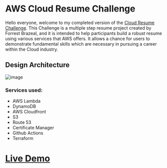 # AWS Cloud Resume Challenge

Hello everyone, welcome to my completed version of the [Cloud Resume Challenge](https://cloudresumechallenge.dev/docs/the-challenge/aws/). This Challenge is a multiple step resume project created by Forrest Brazeal, 
and it is intended to help participants build a robust resume using various services that AWS offers. It allows a chance for users to demonstrate 
fundamental skills which are necessary in pursuing a career within the Cloud industry. 

## Design Architecture

![image](https://github.com/samboateng23/aws-cloud-resume-challenge/assets/126742866/3fc84059-432b-4f67-8ae2-d5d6c90dbf5f)

### Services used:
* AWS Lambda
* DynamoDB
* AWS Cloudfront
* S3
* Route 53
* Certificate Manager
* Github Actions
* Terraform

# [Live Demo](https://www.samboateng.com) 
 

